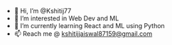 - 👋 Hi, I’m @Kshitij77
- 👀 I’m interested in Web Dev and ML
- 🌱 I’m currently learning React and ML using Python
- 📫 Reach me @ kshitijjaiswal87159@gmail.com

